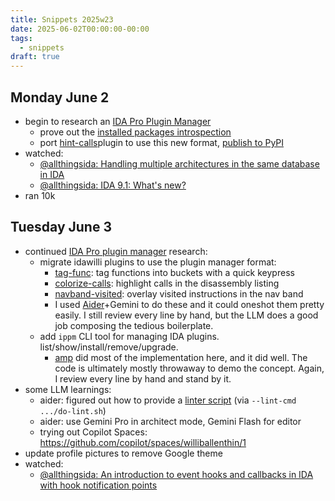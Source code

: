 ```yaml
---
title: Snippets 2025w23
date: 2025-06-02T00:00:00-00:00
tags:
  - snippets
draft: true
---
```

## Monday June 2
- begin to research an [IDA Pro Plugin Manager](https://github.com/williballenthin/idawilli/tree/master/plugins/plugin-manager)
	- prove out the [installed packages introspection](https://github.com/williballenthin/idawilli/blob/8f84df8f18ffd56adeb931c82ad5245861b43a10/plugins/plugin-manager/idapro_plugin_manager/__init__.py#L109-L149)
	- port [hint-calls](https://github.com/williballenthin/idawilli/tree/master/plugins/hint_calls)plugin to use this new format, [publish to PyPI](https://pypi.org/project/williballenthin-hint-calls-ida-plugin/)
- watched:
  - [@allthingsida: Handling multiple architectures in the same database in IDA](https://www.youtube.com/watch?v=ukMDFMOF-tI&pp=ygUOYWxsIHRoaW5ncyBpZGE%3D)
  - [@allthingsida: IDA 9.1: What's new?](https://www.youtube.com/watch?v=WBYbmOI7Oa4)
- ran 10k


## Tuesday June 3
- continued [IDA Pro plugin manager](https://github.com/williballenthin/idawilli/tree/master/plugins/plugin-manager) research: 
	- migrate idawilli plugins to use the plugin manager format:
		- [tag-func](https://github.com/williballenthin/idawilli/tree/master/plugins/tag_func): tag functions into buckets with a quick keypress
		- [colorize-calls](https://github.com/williballenthin/idawilli/tree/master/plugins/colorize_calls): highlight calls in the disassembly listing
		- [navband-visited](https://github.com/williballenthin/idawilli/tree/master/plugins/navband_visited): overlay visited instructions in the nav band
		- I used [Aider](https://aider.chat)+Gemini to do these and it could oneshot them pretty easily. I still review every line by hand, but the LLM does a good job composing the tedious boilerplate.
	- add `ippm` CLI tool for managing IDA plugins. list/show/install/remove/upgrade.
		- [amp](https://github.com/williballenthin/idawilli/tree/master/plugins/plugin-manager) did most of the implementation here, and it did well. The code is ultimately mostly throwaway to demo the concept. Again, I review every line by hand and stand by it.
- some LLM learnings:
	- aider: figured out how to provide a [linter script](https://github.com/williballenthin/idawilli/blob/master/.env/do-lint.sh) (via `--lint-cmd .../do-lint.sh`)
	- aider: use Gemini Pro in architect mode, Gemini Flash for editor
	- trying out Copilot Spaces: https://github.com/copilot/spaces/williballenthin/1
- update profile pictures to remove Google theme
- watched:
	- [@allthingsida: An introduction to event hooks and callbacks in IDA with hook notification points](https://www.youtube.com/watch?v=D6ESSBNMwvQ)